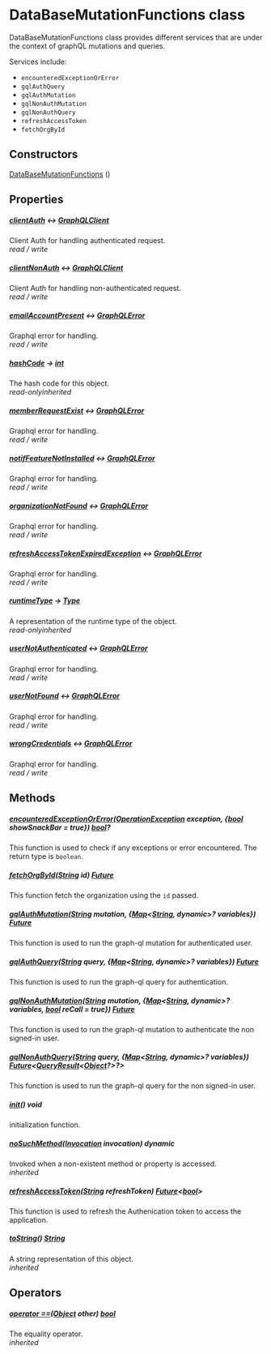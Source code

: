 


# DataBaseMutationFunctions class









<p>DataBaseMutationFunctions class provides different services that are under the context of graphQL mutations and queries.</p>
<p>Services include:</p>
<ul>
<li><code>encounteredExceptionOrError</code></li>
<li><code>gqlAuthQuery</code></li>
<li><code>gqlAuthMutation</code></li>
<li><code>gqlNonAuthMutation</code></li>
<li><code>gqlNonAuthQuery</code></li>
<li><code>refreshAccessToken</code></li>
<li><code>fetchOrgById</code></li>
</ul>




## Constructors

[DataBaseMutationFunctions](../services_database_mutation_functions/DataBaseMutationFunctions/DataBaseMutationFunctions.md) ()

   


## Properties

##### [clientAuth](../services_database_mutation_functions/DataBaseMutationFunctions/clientAuth.md) &#8596; [GraphQLClient](https://pub.dev/documentation/graphql/5.2.0-beta.4/graphql/GraphQLClient-class.html)



Client Auth for handling authenticated request.  
_<span class="feature">read / write</span>_



##### [clientNonAuth](../services_database_mutation_functions/DataBaseMutationFunctions/clientNonAuth.md) &#8596; [GraphQLClient](https://pub.dev/documentation/graphql/5.2.0-beta.4/graphql/GraphQLClient-class.html)



Client Auth for handling non-authenticated request.  
_<span class="feature">read / write</span>_



##### [emailAccountPresent](../services_database_mutation_functions/DataBaseMutationFunctions/emailAccountPresent.md) &#8596; [GraphQLError](https://pub.dev/documentation/gql_exec/1.0.1-alpha+1690479830973/execution/GraphQLError-class.html)



Graphql error for handling.  
_<span class="feature">read / write</span>_



##### [hashCode](https://api.flutter.dev/flutter/dart-core/Object/hashCode.html) &#8594; [int](https://api.flutter.dev/flutter/dart-core/int-class.html)



The hash code for this object.  
_<span class="feature">read-only</span><span class="feature">inherited</span>_



##### [memberRequestExist](../services_database_mutation_functions/DataBaseMutationFunctions/memberRequestExist.md) &#8596; [GraphQLError](https://pub.dev/documentation/gql_exec/1.0.1-alpha+1690479830973/execution/GraphQLError-class.html)



Graphql error for handling.  
_<span class="feature">read / write</span>_



##### [notifFeatureNotInstalled](../services_database_mutation_functions/DataBaseMutationFunctions/notifFeatureNotInstalled.md) &#8596; [GraphQLError](https://pub.dev/documentation/gql_exec/1.0.1-alpha+1690479830973/execution/GraphQLError-class.html)



Graphql error for handling.  
_<span class="feature">read / write</span>_



##### [organizationNotFound](../services_database_mutation_functions/DataBaseMutationFunctions/organizationNotFound.md) &#8596; [GraphQLError](https://pub.dev/documentation/gql_exec/1.0.1-alpha+1690479830973/execution/GraphQLError-class.html)



Graphql error for handling.  
_<span class="feature">read / write</span>_



##### [refreshAccessTokenExpiredException](../services_database_mutation_functions/DataBaseMutationFunctions/refreshAccessTokenExpiredException.md) &#8596; [GraphQLError](https://pub.dev/documentation/gql_exec/1.0.1-alpha+1690479830973/execution/GraphQLError-class.html)



Graphql error for handling.  
_<span class="feature">read / write</span>_



##### [runtimeType](https://api.flutter.dev/flutter/dart-core/Object/runtimeType.html) &#8594; [Type](https://api.flutter.dev/flutter/dart-core/Type-class.html)



A representation of the runtime type of the object.  
_<span class="feature">read-only</span><span class="feature">inherited</span>_



##### [userNotAuthenticated](../services_database_mutation_functions/DataBaseMutationFunctions/userNotAuthenticated.md) &#8596; [GraphQLError](https://pub.dev/documentation/gql_exec/1.0.1-alpha+1690479830973/execution/GraphQLError-class.html)



Graphql error for handling.  
_<span class="feature">read / write</span>_



##### [userNotFound](../services_database_mutation_functions/DataBaseMutationFunctions/userNotFound.md) &#8596; [GraphQLError](https://pub.dev/documentation/gql_exec/1.0.1-alpha+1690479830973/execution/GraphQLError-class.html)



Graphql error for handling.  
_<span class="feature">read / write</span>_



##### [wrongCredentials](../services_database_mutation_functions/DataBaseMutationFunctions/wrongCredentials.md) &#8596; [GraphQLError](https://pub.dev/documentation/gql_exec/1.0.1-alpha+1690479830973/execution/GraphQLError-class.html)



Graphql error for handling.  
_<span class="feature">read / write</span>_





## Methods

##### [encounteredExceptionOrError](../services_database_mutation_functions/DataBaseMutationFunctions/encounteredExceptionOrError.md)([OperationException](https://pub.dev/documentation/graphql/5.2.0-beta.4/graphql/OperationException-class.html) exception, \{[bool](https://api.flutter.dev/flutter/dart-core/bool-class.html) showSnackBar = true}) [bool](https://api.flutter.dev/flutter/dart-core/bool-class.html)?



This function is used to check if any exceptions or error encountered. The return type is <code>boolean</code>.  




##### [fetchOrgById](../services_database_mutation_functions/DataBaseMutationFunctions/fetchOrgById.md)([String](https://api.flutter.dev/flutter/dart-core/String-class.html) id) [Future](https://api.flutter.dev/flutter/dart-async/Future-class.html)



This function fetch the organization using the <code>id</code> passed.  




##### [gqlAuthMutation](../services_database_mutation_functions/DataBaseMutationFunctions/gqlAuthMutation.md)([String](https://api.flutter.dev/flutter/dart-core/String-class.html) mutation, \{[Map](https://api.flutter.dev/flutter/dart-core/Map-class.html)&lt;[String](https://api.flutter.dev/flutter/dart-core/String-class.html), dynamic>? variables}) [Future](https://api.flutter.dev/flutter/dart-async/Future-class.html)



This function is used to run the graph-ql mutation for authenticated user.  




##### [gqlAuthQuery](../services_database_mutation_functions/DataBaseMutationFunctions/gqlAuthQuery.md)([String](https://api.flutter.dev/flutter/dart-core/String-class.html) query, \{[Map](https://api.flutter.dev/flutter/dart-core/Map-class.html)&lt;[String](https://api.flutter.dev/flutter/dart-core/String-class.html), dynamic>? variables}) [Future](https://api.flutter.dev/flutter/dart-async/Future-class.html)



This function is used to run the graph-ql query for authentication.  




##### [gqlNonAuthMutation](../services_database_mutation_functions/DataBaseMutationFunctions/gqlNonAuthMutation.md)([String](https://api.flutter.dev/flutter/dart-core/String-class.html) mutation, \{[Map](https://api.flutter.dev/flutter/dart-core/Map-class.html)&lt;[String](https://api.flutter.dev/flutter/dart-core/String-class.html), dynamic>? variables, [bool](https://api.flutter.dev/flutter/dart-core/bool-class.html) reCall = true}) [Future](https://api.flutter.dev/flutter/dart-async/Future-class.html)



This function is used to run the graph-ql mutation to authenticate the non signed-in user.  




##### [gqlNonAuthQuery](../services_database_mutation_functions/DataBaseMutationFunctions/gqlNonAuthQuery.md)([String](https://api.flutter.dev/flutter/dart-core/String-class.html) query, \{[Map](https://api.flutter.dev/flutter/dart-core/Map-class.html)&lt;[String](https://api.flutter.dev/flutter/dart-core/String-class.html), dynamic>? variables}) [Future](https://api.flutter.dev/flutter/dart-async/Future-class.html)&lt;[QueryResult](https://pub.dev/documentation/graphql/5.2.0-beta.4/graphql/QueryResult-class.html)&lt;[Object](https://api.flutter.dev/flutter/dart-core/Object-class.html)?>?>



This function is used to run the graph-ql query for the non signed-in user.  




##### [init](../services_database_mutation_functions/DataBaseMutationFunctions/init.md)() void



initialization function.  




##### [noSuchMethod](https://api.flutter.dev/flutter/dart-core/Object/noSuchMethod.html)([Invocation](https://api.flutter.dev/flutter/dart-core/Invocation-class.html) invocation) dynamic



Invoked when a non-existent method or property is accessed.  
_<span class="feature">inherited</span>_



##### [refreshAccessToken](../services_database_mutation_functions/DataBaseMutationFunctions/refreshAccessToken.md)([String](https://api.flutter.dev/flutter/dart-core/String-class.html) refreshToken) [Future](https://api.flutter.dev/flutter/dart-async/Future-class.html)&lt;[bool](https://api.flutter.dev/flutter/dart-core/bool-class.html)>



This function is used to refresh the Authenication token to access the application.  




##### [toString](https://api.flutter.dev/flutter/dart-core/Object/toString.html)() [String](https://api.flutter.dev/flutter/dart-core/String-class.html)



A string representation of this object.  
_<span class="feature">inherited</span>_





## Operators

##### [operator ==](https://api.flutter.dev/flutter/dart-core/Object/operator_equals.html)([Object](https://api.flutter.dev/flutter/dart-core/Object-class.html) other) [bool](https://api.flutter.dev/flutter/dart-core/bool-class.html)



The equality operator.  
_<span class="feature">inherited</span>_















